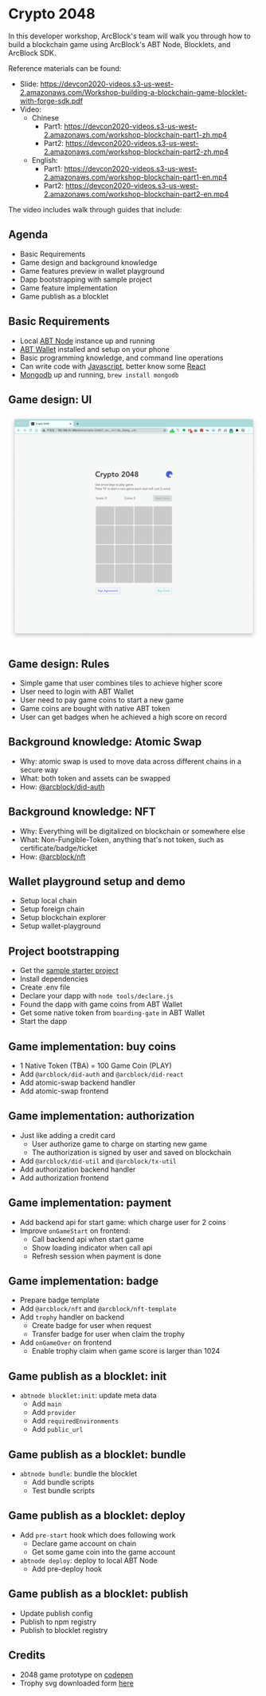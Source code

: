 # Crypto 2048

In this developer workshop, ArcBlock's team will walk you through how to build a blockchain game using ArcBlock's ABT Node, Blocklets, and ArcBlock SDK.

Reference materials can be found:

- Slide: https://devcon2020-videos.s3-us-west-2.amazonaws.com/Workshop-building-a-blockchain-game-blocklet-with-forge-sdk.pdf
- Video:
  - Chinese
    - Part1: https://devcon2020-videos.s3-us-west-2.amazonaws.com/workshop-blockchain-part1-zh.mp4
    - Part2: https://devcon2020-videos.s3-us-west-2.amazonaws.com/workshop-blockchain-part2-zh.mp4
  - English:
    - Part1: https://devcon2020-videos.s3-us-west-2.amazonaws.com/workshop-blockchain-part1-en.mp4
    - Part2: https://devcon2020-videos.s3-us-west-2.amazonaws.com/workshop-blockchain-part2-en.mp4

The video includes walk through guides that include:

## Agenda

- Basic Requirements
- Game design and background knowledge
- Game features preview in wallet playground
- Dapp bootstrapping with sample project
- Game feature implementation
- Game publish as a blocklet

## Basic Requirements

- Local [ABT Node](https://www.arcblock.io/en/node) instance up and running
- [ABT Wallet](https://abtwallet.io) installed and setup on your phone
- Basic programming knowledge, and command line operations
- Can write code with [Javascript](https://developer.mozilla.org/en-US/docs/Web/JavaScript), better know some [React](https://reactjs.org/)
- [Mongodb](https://www.mongodb.org/) up and running, `brew install mongodb`

## Game design: UI

![](./screenshots/0-home.png)

## Game design: Rules

- Simple game that user combines tiles to achieve higher score
- User need to login with ABT Wallet
- User need to pay game coins to start a new game
- Game coins are bought with native ABT token
- User can get badges when he achieved a high score on record

## Background knowledge: Atomic Swap

- Why: atomic swap is used to move data across different chains in a secure way
- What: both token and assets can be swapped
- How: [@arcblock/did-auth](https://www.npmjs.com/package/@arcblock/did-auth)

## Background knowledge: NFT

- Why: Everything will be digitalized on blockchain or somewhere else
- What: Non-Fungible-Token, anything that's not token, such as certificate/badge/ticket
- How: [@arcblock/nft](https://www.npmjs.com/package/@arcblock/nft)

## Wallet playground setup and demo

- Setup local chain
- Setup foreign chain
- Setup blockchain explorer
- Setup wallet-playground

## Project bootstrapping

- Get the [sample starter project](https://github.com/ArcBlock/workshop-blockchain-game)
- Install dependencies
- Create .env file
- Declare your dapp with `node tools/declare.js`
- Found the dapp with game coins from ABT Wallet
- Get some native token from `boarding-gate` in ABT Wallet
- Start the dapp

## Game implementation: buy coins

- 1 Native Token (TBA) = 100 Game Coin (PLAY)
- Add `@arcblock/did-auth` and `@arcblock/did-react`
- Add atomic-swap backend handler
- Add atomic-swap frontend

## Game implementation: authorization

- Just like adding a credit card
  - User authorize game to charge on starting new game
  - The authorization is signed by user and saved on blockchain
- Add `@arcblock/did-util` and `@arcblock/tx-util`
- Add authorization backend handler
- Add authorization frontend

## Game implementation: payment

- Add backend api for start game: which charge user for 2 coins
- Improve `onGameStart` on frontend:
  - Call backend api when start game
  - Show loading indicator when call api
  - Refresh session when payment is done

## Game implementation: badge

- Prepare badge template
- Add `@arcblock/nft` and `@arcblock/nft-template`
- Add `trophy` handler on backend
  - Create badge for user when request
  - Transfer badge for user when claim the trophy
- Add `onGameOver` on frontend
  - Enable trophy claim when game score is larger than 1024

## Game publish as a blocklet: init

- `abtnode blocklet:init`: update meta data
  - Add `main`
  - Add `provider`
  - Add `requiredEnvironments`
  - Add `public_url`

## Game publish as a blocklet: bundle

- `abtnode bundle`: bundle the blocklet
  - Add bundle scripts
  - Test bundle scripts

## Game publish as a blocklet: deploy

- Add `pre-start` hook which does following work
  - Declare game account on chain
  - Get some game coin into the game account
- `abtnode deploy`: deploy to local ABT Node
  - Add pre-deploy hook

## Game publish as a blocklet: publish

- Update publish config
- Publish to npm registry
- Publish to blocklet registry

## Credits

- 2048 game prototype on [codepen](https://codepen.io/jeffleu/pen/JRzyPZ)
- Trophy svg downloaded form [here](https://www.svgrepo.com/download/241749/trophy-cup.svg)
